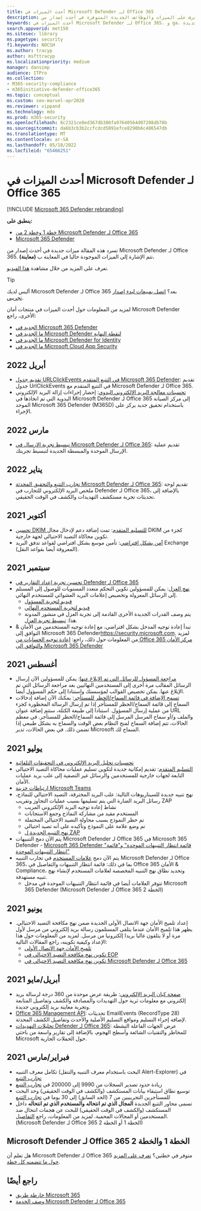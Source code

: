 ```yaml
---
title: أحدث الميزات في Microsoft Defender لـ Office 365
description: تعرف على الميزات والوظائف الجديدة المتوفرة في أحدث إصدار من Microsoft Defender لـ Office 365.
keywords: أحدث الميزات في Microsoft Defender لـ Office 365، و ga، والمتاحة بشكل عام، والقدرات، والمتاحة، والجديدة
search.appverid: met150
ms.sitesec: library
ms.pagetype: security
f1.keywords: NOCSH
ms.author: tracyp
author: msfttracyp
ms.localizationpriority: medium
manager: dansimp
audience: ITPro
ms.collection:
- M365-security-compliance
- m365initiative-defender-office365
ms.topic: conceptual
ms.custom: seo-marvel-apr2020
ms.reviewer: vippand
ms.technology: mdo
ms.prod: m365-security
ms.openlocfilehash: 8c2321ce8ed367db386fa97640564d07208db78b
ms.sourcegitcommit: da6b3cb3b2ccfcdcd5091efce8290b6c486547db
ms.translationtype: MT
ms.contentlocale: ar-SA
ms.lasthandoff: 05/18/2022
ms.locfileid: "65466251"
---
```

# <a name="whats-new-in-microsoft-defender-for-office-365"></a>أحدث الميزات في Microsoft Defender لـ Office 365

[!INCLUDE [Microsoft 365 Defender rebranding](../includes/microsoft-defender-for-office.md)]

**ينطبق على:**

- [خطة 1 وخطة 2 من Microsoft Defender لـ Office 365](defender-for-office-365.md)
- [Microsoft 365 Defender](../defender/microsoft-365-defender.md)

تسرد هذه المقالة ميزات جديدة في أحدث إصدار من Microsoft Defender لـ Office 365. تتم الإشارة إلى الميزات الموجودة حاليا في المعاينة ب **(معاينة).**

تعرف على المزيد من خلال مشاهدة [هذا الفيديو](https://www.youtube.com/watch?v=Tdz6KfruDGo&list=PL3ZTgFEc7LystRja2GnDeUFqk44k7-KXf&index=3).

> [!TIP]
> أليس لديك Microsoft Defender لـ Office 365 بعد؟ [اتصل بمبيعات لبدء إصدار تجريبي](https://info.microsoft.com/ww-landing-M365SMB-web-contact.html).

لمزيد من المعلومات حول أحدث الميزات في منتجات أمان Microsoft Defender الأخرى، راجع:

- [الجديد في Microsoft 365 Defender](../defender/whats-new.md)
- [ما الجديد في Microsoft Defender لنقطة النهاية](../defender-endpoint/whats-new-in-microsoft-defender-endpoint.md)
- [ما الجديد في Microsoft Defender for Identity](/defender-for-identity/whats-new)
- [ما الجديد في Microsoft Cloud App Security](/cloud-app-security/release-notes)

## <a name="april-2022"></a>أبريل 2022

- [تقديم جدول URLClickEvents في التتبع المتقدم Microsoft 365 Defender](https://techcommunity.microsoft.com/t5/microsoft-defender-for-office/introducing-the-urlclickevents-table-in-advanced-hunting-with/ba-p/3295096): تقديم جدول UrlClickEvents في التتبع المتقدم مع Microsoft Defender لـ Office 365.
- [تحسينات معالجة البريد الإلكتروني اليدوي](/microsoft-365/security/office-365-security/remediate-malicious-email-delivered-office-365): إحضار إجراءات إزالة البريد الإلكتروني اليدوية التي تم اتخاذها في Microsoft Defender لـ Office 365 إلى مركز الصيانة الموحد Microsoft 365 Defender (M365D) باستخدام تحقيق جديد يركز على الإجراء.
 
## <a name="march-2022"></a>مارس 2022

- [تبسيط تجربة الإرسال في Microsoft Defender لـ Office 365](https://techcommunity.microsoft.com/t5/microsoft-defender-for-office/streamlining-the-submissions-experience-in-microsoft-defender/ba-p/3152080): تقديم عملية الإرسال الموحدة والمبسطة الجديدة لتبسيط تجربتك.

## <a name="january-2022"></a>يناير 2022

- [تجارب التتبع والتحقيق المحدثة Microsoft Defender لـ Office 365](https://techcommunity.microsoft.com/t5/microsoft-defender-for-office/updated-hunting-and-investigation-experiences-for-microsoft/ba-p/3002015): تقديم لوحة ملخص البريد الإلكتروني للتجارب في Defender لـ Office 365، بالإضافة إلى تحديثات تجربة مستكشف التهديدات والكشف في الوقت الحقيقي.

## <a name="october-2021"></a>أكتوبر 2021

- [تحسين DKIM للتسليم المتقدم](configure-advanced-delivery.md): تمت إضافة دعم لإدخال مجال DKIM كجزء من تكوين محاكاة التصيد الاحتيالي لجهة خارجية.
- [آمن بشكل افتراضي](secure-by-default.md): تأمين موسع بشكل افتراضي لقواعد تدفق البريد Exchange (المعروفة أيضا بقواعد النقل).

## <a name="september-2021"></a>سبتمبر 2021

- [تحسين تجربة إعداد التقارير في Defender لـ Office 365](https://techcommunity.microsoft.com/t5/microsoft-defender-for-office/improving-the-reporting-experience-in-microsoft-defender-for/ba-p/2760898)
- [نهج العزل](quarantine-policies.md): يمكن للمسؤولين تكوين التحكم متعدد المستويات للوصول إلى المستلم إلى الرسائل المعزولة وتخصيص إعلامات البريد العشوائي للمستخدم النهائي.
  - [فيديو لتجربة المسؤول](https://youtu.be/vnar4HowfpY)
  - [فيديو لتجربة المستخدم النهائي](https://youtu.be/s-vozLO43rI)
  - يتم وصف القدرات الجديدة الأخرى القادمة إلى تجربة العزل في منشور المدونة هذا: [تبسيط تجربة العزل](https://techcommunity.microsoft.com/t5/microsoft-defender-for-office/simplifying-the-quarantine-experience/ba-p/2676388).
- تبدأ إعادة توجيه المدخل بشكل افتراضي، مع إعادة توجيه المستخدمين من الأمان & التوافق إلى Microsoft 365 Defender<https://security.microsoft.com>. لمزيد من المعلومات حول ذلك، راجع: [إعادة توجيه الحسابات من Office 365 مركز الأمان والتوافق إلى Microsoft 365 Defender](/microsoft-365/security/defender/microsoft-365-security-mdo-redirection)

## <a name="august-2021"></a>أغسطس 2021

- [مراجعة المسؤول للرسائل التي تم الإبلاغ عنها](admin-review-reported-message.md): يمكن للمسؤولين الآن إرسال الرسائل المقالب مرة أخرى إلى المستخدمين النهائيين بعد مراجعة الرسائل التي تم الإبلاغ عنها. يمكن تخصيص القوالب لمؤسستك واستنادا إلى حكم المسؤول أيضا.
- [تسمح الإضافة في قائمة السماح/الحظر للمستأجر](manage-tenant-allows.md): يمكنك الآن إضافة إدخالات السماح إلى قائمة السماح/الحظر للمستأجر إذا تم إرسال الرسالة المحظورة كجزء من عملية إرسال المسؤول. استنادا إلى طبيعة الكتلة، ستتم إضافة عنوان URL والملف و/أو سماح المرسل المرسل إلى قائمة السماح/الحظر للمستأجر. في معظم الحالات، تتم إضافة السماح لمنح النظام بعض الوقت والسماح به بشكل طبيعي إذا تضمن ذلك. في بعض الحالات، تدير Microsoft السماح لك.

## <a name="july-2021"></a>يوليو 2021

- [تحسينات تحليل البريد الإلكتروني في التحقيقات التلقائية](email-analysis-investigations.md)
- [التسليم المتقدم](configure-advanced-delivery.md): تقديم إمكانية جديدة لتكوين تسليم عمليات محاكاة التصيد الاحتيالي التابعة لجهات خارجية للمستخدمين والرسائل غير التصفية إلى علب بريد عمليات الأمان.
- [ارتباطات خزينة Microsoft Teams](safe-links.md#safe-links-settings-for-microsoft-teams)
- نهج تنبيه جديدة للسيناريوهات التالية: علب البريد المخترقة، التصيد الاحتيالي للنماذج، رسائل البريد الضارة التي يتم تسليمها بسبب عمليات التجاوز وتقريب ZAP
  - نشاط إعادة توجيه البريد الإلكتروني المريب
  - المستخدم مقيد من مشاركة النماذج وجمع الاستجابات
  - تم حظر النموذج بسبب محاولة التصيد الاحتيالي المحتملة
  - تم وضع علامة على النموذج وتأكيده على أنه تصيد احتيالي
  - [نهج التنبيه الجديدة ل ZAP](../../compliance/new-defender-alert-policies.md)
- يتم الآن دمج التنبيهات Microsoft Defender لـ Office 365 في Microsoft 365 Defender - [Microsoft 365 Defender "قائمة انتظار التنبيهات الموحدة" و"قائمة انتظار التنبيهات الموحدة"](../defender/investigate-alerts.md)
- يتم الآن دمج [علامات المستخدم](user-tags.md) في تجارب التنبيه Microsoft Defender لـ Office 365، بما في ذلك: قائمة انتظار التنبيهات والتفاصيل في Office 365 الأمان & Compliance، وتحديد نطاق نهج التنبيه المخصصة لعلامات المستخدم لإنشاء نهج تنبيه مستهدفة.
  - تتوفر العلامات أيضا في قائمة انتظار التنبيهات الموحدة في مدخل Microsoft 365 Defender (Microsoft Defender لـ Office 365 الخطة 2)

## <a name="june-2021"></a>يونيو 2021

- إعداد تلميح الأمان جهة الاتصال الأولى الجديدة ضمن نهج مكافحة التصيد الاحتيالي. يظهر هذا تلميح الأمان عندما يتلقى المستلمون رسالة بريد إلكتروني من مرسل لأول مرة أو لا يتلقون غالبا بريدا إلكترونيا من مرسل. لمزيد من المعلومات حول هذا الإعداد وكيفية تكوينه، راجع المقالات التالية:
  - [تلميح الأمان جهة الاتصال الأولى](set-up-anti-phishing-policies.md#first-contact-safety-tip)
  - [تكوين نهج مكافحة التصيد الاحتيالي في EOP](configure-anti-phishing-policies-eop.md)
  - [تكوين نهج مكافحة التصيد الاحتيالي في Microsoft Defender لـ Office 365](configure-mdo-anti-phishing-policies.md)

## <a name="aprilmay-2021"></a>أبريل/مايو 2021

- [صفحة كيان البريد الإلكتروني](mdo-email-entity-page.md): طريقة عرض موحدة من 360 درجة لرسالة بريد إلكتروني مع معلومات ثرية حول التهديدات والمصادقة والكشف وتفاصيل المتابعة وتجربة معاينة بريد إلكتروني جديدة.
- [Office 365 Management API](/office/office-365-management-api/office-365-management-activity-api-schema#email-message-events): تحديثات EmailEvents (RecordType 28) لإضافة إجراء التسليم ومواقع التسليم الأصلية والأحدث وتفاصيل الكشف المحدثة.
- [تحليلات التهديدات Defender لـ Office 365](/microsoft-365/security/defender/threat-analytics): عرض الجهات الفاعلة النشطة للمخاطر والتقنيات الشائعة وأسطح الهجوم، بالإضافة إلى تقارير واسعة من باحثي Microsoft حول الحملات الجارية.

## <a name="februarymarch-2021"></a>فبراير/مارس 2021

- تكامل معرف التنبيه (البحث باستخدام معرف التنبيه والتنقل Alert-Explorer) في [تجارب التتبع](threat-explorer.md)
- زيادة حدود تصدير السجلات من 9990 إلى 200000 في [تجارب التتبع](threat-explorer.md)
- توسيع نطاق استبقاء بيانات المستكشف (والكشف في الوقت الحقيقي) وحد البحث للمستأجرين التجريبيين من 7 (الحد السابق) إلى 30 يوما في [تجارب التتبع](threat-explorer.md)
- تسمى محاور التتبع الجديدة **المجال الذي تم انتحاله** **والمستخدم الذي تم انتحاله** داخل المستكشف (والكشف في الوقت الحقيقي) للبحث عن هجمات انتحال ضد المستخدمين أو المجالات المحمية. لمزيد من المعلومات، راجع [التفاصيل](threat-explorer.md#view-phishing-emails-sent-to-impersonated-users-and-domains). (Microsoft Defender لـ Office 365 الخطة 1 أو الخطة 2)

## <a name="microsoft-defender-for-office-365-plan-1-and-plan-2"></a>Microsoft Defender لـ Office 365 الخطة 1 والخطة 2

هل تعلم أن Microsoft Defender لـ Office 365 متوفر في خطتين؟ [تعرف على المزيد حول ما تتضمنه كل خطة](defender-for-office-365.md#microsoft-defender-for-office-365-plan-1-and-plan-2).

## <a name="see-also"></a>راجع أيضًا

- [خارطة طريق Microsoft 365](https://www.microsoft.com/microsoft-365/roadmap)
- [وصف الخدمة Microsoft Defender لـ Office 365](/office365/servicedescriptions/office-365-advanced-threat-protection-service-description)
